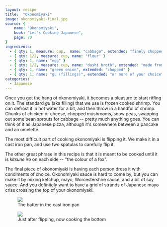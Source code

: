 ```yaml
---
layout: recipe
title:  "Okonomiyaki"
image: okonomiyaki-final.jpg
source: {
    name: "Okonomiyaki",
    book: "Let's Cooking Japanese",
    page: 70
}
ingredients:
  - { qty: 1, measure: cup,  name: "cabbage", extended: "finely chopped" }
  - { qty: 1/2, measure: cup, name: "flour" }
  - { qty: 1, name: "egg" }
  - { qty: 1/2, measure: cup, name: "dashi broth", extended: "made from 1/2 tsp of dashi powder" }
  - { qty: 1, name: "green onion", extended: "chopped" }
  - { qty: 1, name: "gu (fillings)", extended: "or more of your choice" }
categories:
  - Japanese
---
```


Once you get the hang of okonomiyaki, it becomes a pleasure to start riffing on it. The standard _gu_ (aka filling) that we use is frozen cooked shrimp. You can defrost it in hot water for a bit, and then throw in a handful of shrimp. Chunks of chicken or cheese, chopped mushrooms, snow peas, swapping out some bean sprouts for cabbage -- pretty much anything goes. You can think of it as Japanese pizza, although it's somewhere between a pancake and an omelette.

The most difficult part of cooking okonomiyaki is flipping it. We make it in a cast iron pan, and use two spatulas to carefully flip it.

The other great phrase in this recipe is that it is meant to be cooked until it is _kitsune iro_ on each side -- "the colour of a fox".

The final piece of okonomiyaki is having each person dress it with condiments of choice. Okonomiyaki sauce is hard to come by, but you can make it by mixing ketchup, mayo, Worcestershire sauce, and a bit of soy sauce. And you definitely want to have a grid of strands of Japanese mayo criss crossing the top of your okonomiyaki.

<figure>
<img src="{{ '/assets/img/okonomiyaki-top-raw.jpg' | prepend: site.baseurl }}" />
    <figcaption>The batter in the cast iron pan</figcaption>
</figure>

<figure>
    <img src="{{ '/assets/img/okonomiyaki-first-flip.jpg' | prepend: site.baseurl }}" />
    <figcaption>Just after flipping, now cooking the bottom</figcaption>
</figure>

 